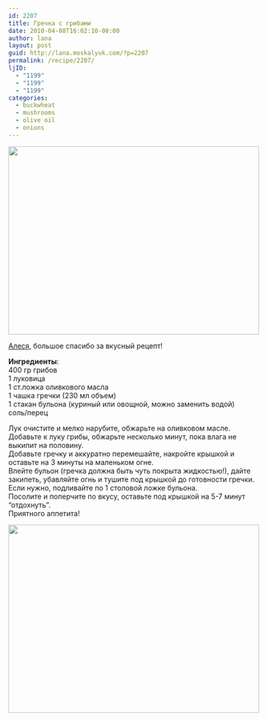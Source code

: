 ```yaml
---
id: 2207
title: Гречка с грибами
date: 2010-04-08T16:02:10-08:00
author: lana
layout: post
guid: http://lana.moskalyuk.com/?p=2207
permalink: /recipe/2207/
ljID:
  - "1199"
  - "1199"
  - "1199"
categories:
  - buckwheat
  - mushrooms
  - olive oil
  - onions
---
```

<img loading="lazy" class="alignnone" title="Buckwheat with mushrooms" src="http://farm3.static.flickr.com/2734/4504049486_4f5e9eb505.jpg" alt="" width="500" height="375" />

[Алеся](http://cooking-by.livejournal.com/20276.html?thread=63284), большое спасибо за вкусный рецепт!

**Ингредиенты**:  
400 гр грибов  
1 луковица  
1 ст.ложка оливкового масла  
1 чашка гречки (230 мл объем)  
1 стакан бульона (куриный или овощной, можно заменить водой)  
соль/перец

Лук очистите и мелко нарубите, обжарьте на оливковом масле.  
Добавьте к луку грибы, обжарьте несколько минут, пока влага не выкипит на половину.  
Добавьте гречку и аккуратно перемешайте, накройте крышкой и оставьте на 3 минуты на маленьком огне.  
Влейте бульон (гречка должна быть чуть покрыта жидкостью!), дайте закипеть, убавляйте огнь и тушите под крышкой до готовности гречки. Если нужно, подливайте по 1 столовой ложке бульона.  
Посолите и поперчите по вкусу, оставьте под крышкой на 5-7 минут “отдохнуть”.  
Приятного аппетита!

<img loading="lazy" class="alignnone" title="Buckwheat with mushrooms" src="http://farm3.static.flickr.com/2779/4503416111_bd36e647cf.jpg" alt="" width="500" height="375" />
